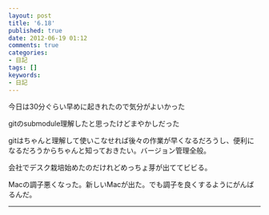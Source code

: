 ```yaml
---
layout: post
title: '6.18'
published: true
date: 2012-06-19 01:12
comments: true
categories:
- 日記
tags: []
keywords:
- 日記
---
```

今日は30分ぐらい早めに起きれたので気分がよいかった

gitのsubmodule理解したと思ったけどまやかしだった

gitはちゃんと理解して使いこなせれば後々の作業が早くなるだろうし、便利になるだろうからちゃんと知っておきたい。バージョン管理全般。

会社でデスク栽培始めたのだけれどめっちょ芽が出ててビビる。

Macの調子悪くなった。新しいMacが出た。でも調子を良くするようにがんばるんだ。

---

